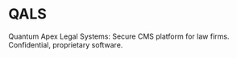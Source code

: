 # QALS
Quantum Apex Legal Systems: Secure CMS platform for law firms. Confidential, proprietary software.
